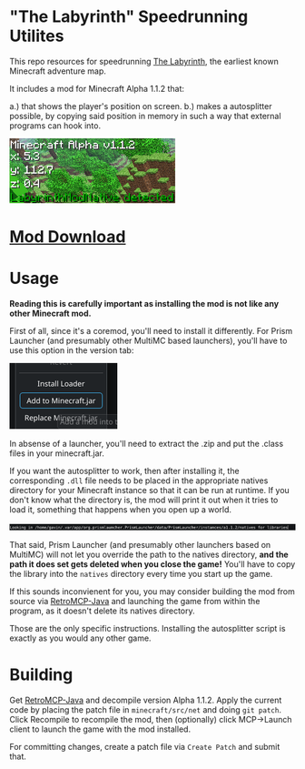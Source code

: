 # "The Labyrinth" Speedrunning Utilites

This repo resources for speedrunning [The Labyrinth](https://www.minecraftforum.net/forums/mapping-and-modding-java-edition/maps/1454461-adv-the-labyrinth-a-dungeon-map-third-semifinal), the earliest known Minecraft adventure map. 

It includes a mod for Minecraft Alpha 1.1.2 that:

a.) that shows the player's position on screen.
b.) makes a autosplitter possible, by copying said position in memory in such a way that external programs can hook into.

![ingame text](img/ingame_notice.png)

# [Mod Download](https://github.com/IoIxD/The-Labyrinth-Livesplit.Autosplitter/releases/latest)

# Usage

**Reading this is carefully important as installing the mod is not like any other Minecraft mod.**

First of all, since it's a coremod, you'll need to install it differently. For Prism Launcher (and presumably other MultiMC based launchers), you'll have to use this option in the version tab: 

![alt text](img/prismlauncher_coremod.png)

In absense of a launcher, you'll need to extract the .zip and put the .class files in your minecraft.jar.

If you want the autosplitter to work, then after installing it, the corresponding `.dll` file needs to be placed in the appropriate natives directory for your Minecraft instance so that it can be run at runtime. If you don't know what the directory is, the mod will print it out when it tries to load it, something that happens when you open up a world.

![alt text](img/prismlauncher_natives_print.png)

That said, Prism Launcher (and presumably other launchers based on MultiMC) will not let you override the path to the natives directory, **and the path it does set gets deleted when you close the game!** You'll have to copy the library into the `natives` directory every time you start up the game. 

If this sounds inconvienent for you, you may consider building the mod from source via [RetroMCP-Java](http://github.com/MCPHackers/RetroMCP-Java) and launching the game from within the program, as it doesn't delete its natives directory.

Those are the only specific instructions. Installing the autosplitter script is exactly as you would any other game.

# Building

Get [RetroMCP-Java](http://github.com/MCPHackers/RetroMCP-Java) and decompile version Alpha 1.1.2. Apply the current code by placing the patch file in `minecraft/src/net` and doing `git patch`. Click Recompile to recompile the mod, then (optionally) click MCP->Launch client to launch the game with the mod installed.

For committing changes, create a patch file via `Create Patch` and submit that.